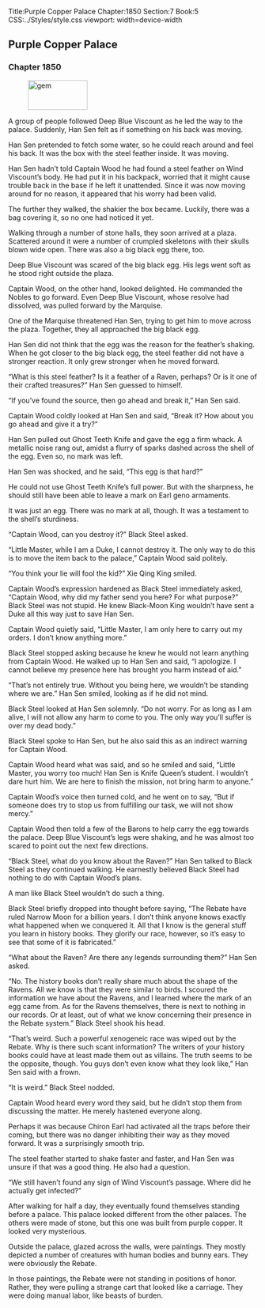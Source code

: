 Title:Purple Copper Palace 
Chapter:1850 
Section:7 
Book:5 
CSS:../Styles/style.css 
viewport: width=device-width
  
## Purple Copper Palace
### Chapter 1850
  
<figure>
	<img src="../Images/gem.gif" alt="gem" id="gem" width="120" height="60" />
</figure>
  

  
A group of people followed Deep Blue Viscount as he led the way to the palace. Suddenly, Han Sen felt as if something on his back was moving.

Han Sen pretended to fetch some water, so he could reach around and feel his back. It was the box with the steel feather inside. It was moving.

Han Sen hadn’t told Captain Wood he had found a steel feather on Wind Viscount’s body. He had put it in his backpack, worried that it might cause trouble back in the base if he left it unattended. Since it was now moving around for no reason, it appeared that his worry had been valid.

The further they walked, the shakier the box became. Luckily, there was a bag covering it, so no one had noticed it yet.

Walking through a number of stone halls, they soon arrived at a plaza. Scattered around it were a number of crumpled skeletons with their skulls blown wide open. There was also a big black egg there, too.

Deep Blue Viscount was scared of the big black egg. His legs went soft as he stood right outside the plaza.

Captain Wood, on the other hand, looked delighted. He commanded the Nobles to go forward. Even Deep Blue Viscount, whose resolve had dissolved, was pulled forward by the Marquise.

One of the Marquise threatened Han Sen, trying to get him to move across the plaza. Together, they all approached the big black egg.

Han Sen did not think that the egg was the reason for the feather’s shaking. When he got closer to the big black egg, the steel feather did not have a stronger reaction. It only grew stronger when he moved forward.

“What is this steel feather? Is it a feather of a Raven, perhaps? Or is it one of their crafted treasures?” Han Sen guessed to himself.

“If you’ve found the source, then go ahead and break it,” Han Sen said.

Captain Wood coldly looked at Han Sen and said, “Break it? How about you go ahead and give it a try?”

Han Sen pulled out Ghost Teeth Knife and gave the egg a firm whack. A metallic noise rang out, amidst a flurry of sparks dashed across the shell of the egg. Even so, no mark was left.

Han Sen was shocked, and he said, “This egg is that hard?”

He could not use Ghost Teeth Knife’s full power. But with the sharpness, he should still have been able to leave a mark on Earl geno armaments.

It was just an egg. There was no mark at all, though. It was a testament to the shell’s sturdiness.

“Captain Wood, can you destroy it?” Black Steel asked.

“Little Master, while I am a Duke, I cannot destroy it. The only way to do this is to move the item back to the palace,” Captain Wood said politely.

“You think your lie will fool the kid?” Xie Qing King smiled.

Captain Wood’s expression hardened as Black Steel immediately asked, “Captain Wood, why did my father send you here? For what purpose?” Black Steel was not stupid. He knew Black-Moon King wouldn’t have sent a Duke all this way just to save Han Sen.

Captain Wood quietly said, “Little Master, I am only here to carry out my orders. I don’t know anything more.”

Black Steel stopped asking because he knew he would not learn anything from Captain Wood. He walked up to Han Sen and said, “I apologize. I cannot believe my presence here has brought you harm instead of aid.”

“That’s not entirely true. Without you being here, we wouldn’t be standing where we are.” Han Sen smiled, looking as if he did not mind.

Black Steel looked at Han Sen solemnly. “Do not worry. For as long as I am alive, I will not allow any harm to come to you. The only way you’ll suffer is over my dead body.”

Black Steel spoke to Han Sen, but he also said this as an indirect warning for Captain Wood.

Captain Wood heard what was said, and so he smiled and said, “Little Master, you worry too much! Han Sen is Knife Queen’s student. I wouldn’t dare hurt him. We are here to finish the mission, not bring harm to anyone.”

Captain Wood’s voice then turned cold, and he went on to say, “But if someone does try to stop us from fulfilling our task, we will not show mercy.”

Captain Wood then told a few of the Barons to help carry the egg towards the palace. Deep Blue Viscount’s legs were shaking, and he was almost too scared to point out the next few directions.

“Black Steel, what do you know about the Raven?” Han Sen talked to Black Steel as they continued walking. He earnestly believed Black Steel had nothing to do with Captain Wood’s plans.

A man like Black Steel wouldn’t do such a thing.

Black Steel briefly dropped into thought before saying, “The Rebate have ruled Narrow Moon for a billion years. I don’t think anyone knows exactly what happened when we conquered it. All that I know is the general stuff you learn in history books. They glorify our race, however, so it’s easy to see that some of it is fabricated.”

“What about the Raven? Are there any legends surrounding them?” Han Sen asked.

“No. The history books don’t really share much about the shape of the Ravens. All we know is that they were similar to birds. I scoured the information we have about the Ravens, and I learned where the mark of an egg came from. As for the Ravens themselves, there is next to nothing in our records. Or at least, out of what we know concerning their presence in the Rebate system.” Black Steel shook his head.

“That’s weird. Such a powerful xenogeneic race was wiped out by the Rebate. Why is there such scant information? The writers of your history books could have at least made them out as villains. The truth seems to be the opposite, though. You guys don’t even know what they look like,” Han Sen said with a frown.

“It is weird.” Black Steel nodded.

Captain Wood heard every word they said, but he didn’t stop them from discussing the matter. He merely hastened everyone along.

Perhaps it was because Chiron Earl had activated all the traps before their coming, but there was no danger inhibiting their way as they moved forward. It was a surprisingly smooth trip.

The steel feather started to shake faster and faster, and Han Sen was unsure if that was a good thing. He also had a question.

“We still haven’t found any sign of Wind Viscount’s passage. Where did he actually get infected?”

After walking for half a day, they eventually found themselves standing before a palace. This palace looked different from the other palaces. The others were made of stone, but this one was built from purple copper. It looked very mysterious.

Outside the palace, glazed across the walls, were paintings. They mostly depicted a number of creatures with human bodies and bunny ears. They were obviously the Rebate.

In those paintings, the Rebate were not standing in positions of honor. Rather, they were pulling a strange cart that looked like a carriage. They were doing manual labor, like beasts of burden.